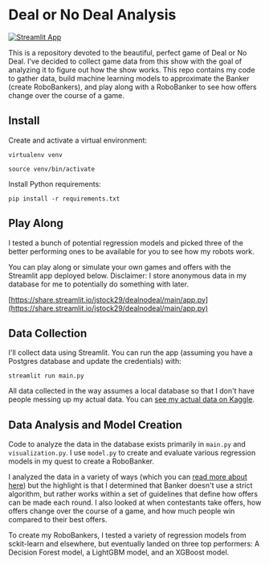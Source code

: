 # Deal or No Deal Analysis
[![Streamlit App](https://static.streamlit.io/badges/streamlit_badge_black_white.svg)](https://share.streamlit.io/jstock29/dealnodeal/main/app.py)

This is a repository devoted to the beautiful, perfect game of Deal or No Deal. I've decided to collect game data from this show with the goal of analyzing it to figure out how the show works. This repo contains my code to gather data, build machine learning models to approximate the Banker (create RoboBankers), and play along with a RoboBanker to see how offers change over the course of a game. 

## Install
Create and activate a virtual environment:

`virtualenv venv`

`source venv/bin/activate`

Install Python requirements:

`pip install -r requirements.txt`

## Play Along
I tested a bunch of potential regression models and picked three of the better performing ones to be available for you to see how my robots work. 

You can play along or simulate your own games and offers with the Streamlit app deployed below. Disclaimer: I store anonymous data in my database for me to potentially do something with later. 

[https://share.streamlit.io/jstock29/dealnodeal/main/app.py](https://share.streamlit.io/jstock29/dealnodeal/main/app.py)

## Data Collection
I'll collect data using Streamlit. You can run the app (assuming you have a Postgres database and update the credentials) with:

`streamlit run main.py`

All data collected in the way assumes a local database so that I don't have people messing up my actual data. You can [see my actual data on Kaggle](https://www.kaggle.com/jaredstock/deal-or-no-deal-game-data).

## Data Analysis and Model Creation
Code to analyze the data in the database exists primarily in `main.py` and `visualization.py`. I use `model.py` to create and evaluate various regression models in my quest to create a RoboBanker.

I analyzed the data in a variety of ways (which you can [read more about here](https://towardsdatascience.com/i-figured-out-how-deal-or-no-deal-works-kind-of-875e63a8cef6)) but the highlight is that I determined that Banker doesn't use a strict algorithm, but rather works within a set of guidelines that define how offers can be made each round. I also looked at when contestants take offers, how offers change over the course of a game, and how much people win compared to their best offers.

To create my RoboBankers, I tested a variety of regression models from sckit-learn and elsewhere, but eventually landed on three top performers: A Decision Forest model, a LightGBM model, and an XGBoost model. 